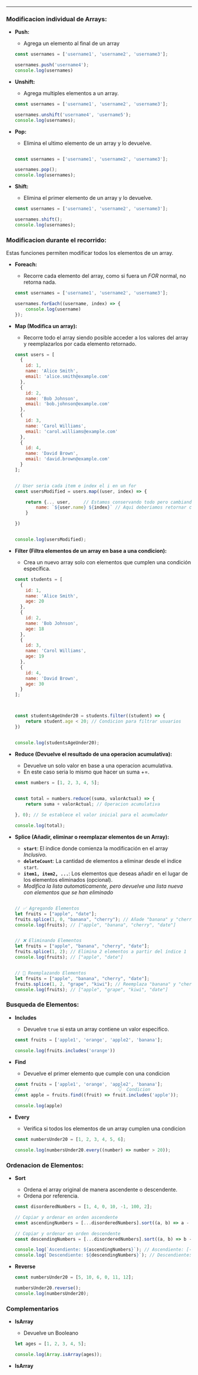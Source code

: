 
---
### Modificacion individual de Arrays:

- **Push:** 
	- Agrega un elemento al final de un array
	```javascript
	const usernames = ['username1', 'username2', 'username3'];
	
	usernames.push('username4');
	console.log(usernames)	
	```

- **Unshift:** 
	- Agrega multiples elementos a un array.
	```javascript
	const usernames = ['username1', 'username2', 'username3'];
	
	usernames.unshift('username4', 'username5');
	console.log(usernames);
	```

- **Pop:** 
	- Elimina el ultimo elemento de un array y lo devuelve.
	```javascript
	
	const usernames = ['username1', 'username2', 'username3'];
	
	usernames.pop();
	console.log(usernames);
	```

- **Shift:** 
	- Elimina el primer elemento de un array y lo devuelve.
	```javascript
	const usernames = ['username1', 'username2', 'username3'];
	
	usernames.shift();
	console.log(usernames);
	```

### Modificacion durante el recorrido:
Estas funciones permiten modificar todos los elementos de un array.

- **Foreach:** 
	- Recorre cada elemento del array, como si fuera un *FOR* normal, no retorna nada.
	```javascript
	const usernames = ['username1', 'username2', 'username3'];

	usernames.forEach((username, index) => {
		console.log(username)
	});
	```

- **Map (Modifica un array):** 
	 - Recorre todo el array siendo posible acceder a los valores del array y reemplazarlos por cada elemento retornado.

	```javascript
	const users = [
	  {
	    id: 1,
	    name: 'Alice Smith',
	    email: 'alice.smith@example.com'
	  },
	  {
	    id: 2,
	    name: 'Bob Johnson',
	    email: 'bob.johnson@example.com'
	  },
	  {
	    id: 3,
	    name: 'Carol Williams',
	    email: 'carol.williams@example.com'
	  },
	  {
	    id: 4,
	    name: 'David Brown',
	    email: 'david.brown@example.com'
	  }
	];
	
	
	// User seria cada item e index el i en un for
	const usersModified = users.map((user, index) => {
	
	    return {... user,     // Estamos conservando todo pero cambiando el nombre de cada usuario
	        name: `${user.name} ${index}` // Aqui deberiamos retornar componentes de HTML
	    }
	
	})
	
	
	console.log(usersModified);
	```

- **Filter (Filtra elementos de un array en base a una condicion):** 
	 - Crea un nuevo array solo con elementos que cumplen una condición específica.

	```javascript
	const students = [
	  {
	    id: 1,
	    name: 'Alice Smith',
	    age: 20
	  },
	  {
	    id: 2,
	    name: 'Bob Johnson',
	    age: 18
	  },
	  {
	    id: 3,
	    name: 'Carol Williams',
	    age: 19
	  },
	  {
	    id: 4,
	    name: 'David Brown',
	    age: 30
	  }
	];
	
	
	
	const studentsAgeUnder20 = students.filter((student) => {
	    return student.age < 20; // Condicion para filtrar usuarios
	})
	
	
	console.log(studentsAgeUnder20);
	```

- **Reduce (Devuelve el resultado de una operacion acumulativa):** 
	 - Devuelve un solo valor en base a una operacion acumulativa.
	 - En este caso seria lo mismo que hacer un suma +=.

	```javascript
	const numbers = [1, 2, 3, 4, 5];
	
		
	const total = numbers.reduce((suma, valorActual) => {
	    return suma + valorActual; // Operacion acumulativa
	
	}, 0); // Se establece el valor inicial para el acumulador
	
	console.log(total);
	```

- **Splice (Añadir, eliminar o reemplazar elementos de un Array):** 
	- **`start`**: El índice donde comienza la modificación en el array *Inclusivo*.
	- **`deleteCount`**: La cantidad de elementos a eliminar desde el índice `start`.
	- **`item1, item2, ...`**: Los elementos que deseas añadir en el lugar de los elementos eliminados (opcional).
	- *Modifica la lista automaticamente,  pero  devuelve una lista nueva con elementos que se han eliminado*

	```js

	// ✅ Agregando Elementos
	let fruits = ["apple", "date"];
	fruits.splice(1, 0, "banana", "cherry"); // Añade "banana" y "cherry" en el índice 1
	console.log(fruits); // ["apple", "banana", "cherry", "date"]


	// ❌ Eliminando Elementos
	let fruits = ["apple", "banana", "cherry", "date"];
	fruits.splice(1, 2); // Elimina 2 elementos a partir del índice 1
	console.log(fruits); // ["apple", "date"]


	// 🚧 Reemplazando Elementos
	let fruits = ["apple", "banana", "cherry", "date"];
	fruits.splice(1, 2, "grape", "kiwi"); // Reemplaza "banana" y "cherry" con "grape" y "kiwi"
	console.log(fruits); // ["apple", "grape", "kiwi", "date"]
	```



### Busqueda de Elementos:
- **Includes**
	- Devuelve `true` si esta un array contiene un valor especifico.

	```javascript
	const fruits = ['apple1', 'orange', 'apple2', 'banana'];

	console.log(fruits.includes('orange'))
	```

- **Find** 
	- Devuelve  el primer elemento que cumple con una condicion

	```javascript
	const fruits = ['apple1', 'orange', 'apple2', 'banana'];
	//                                     👇  Condicion
	const apple = fruits.find((fruit) => fruit.includes('apple'));

	console.log(apple)	
	```

- **Every** 
	- Verifica si todos los elementos de un array cumplen una condicion

	```javascript
	const numbersUnder20 = [1, 2, 3, 4, 5, 6];

	console.log(numbersUnder20.every((number) => number > 20));
	```

### Ordenacion de Elementos:
- **Sort**
	- Ordena el array original de manera ascendente o descendente.
	- Ordena por referencia.
	```javascript
	const disorderedNumbers = [1, 4, 0, 10, -1, 100, 2];

	// Copiar y ordenar en orden ascendente
	const ascendingNumbers = [...disorderedNumbers].sort((a, b) => a - b);
	
	// Copiar y ordenar en orden descendente
	const descendingNumbers = [...disorderedNumbers].sort((a, b) => b - a);
	
	console.log(`Ascendiente: ${ascendingNumbers}`); // Ascendiente: [-1, 0, 1, 2, 4, 10, 100]
	console.log(`Descendiente: ${descendingNumbers}`); // Descendiente: [100, 10, 4, 2, 1, 0, -1]

	```

- **Reverse**
	```javascript
	const numbersUnder20 = [5, 10, 6, 0, 11, 12];

	numbersUnder20.reverse();
	console.log(numbersUnder20);
	```

### Complementarios
- **IsArray**
	- Devuelve un Booleano
	```js
	let ages = [1, 2, 3, 4, 5];

	console.log(Array.isArray(ages)); 	
	```

- **IsArray**



